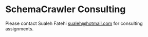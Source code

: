 # SchemaCrawler Consulting

Please contact Sualeh Fatehi <sualeh@hotmail.com> for consulting assignments.
